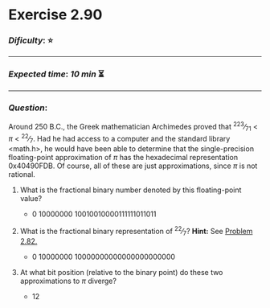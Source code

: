 Exercise 2.90
==============

### ***Dificulty***: :star:

---

### ***Expected time***: ***10 min*** :hourglass_flowing_sand:

---

### ***Question***:
Around 250 B.C., the Greek mathematician Archimedes proved that <sup>223</sup>&frasl;<sub>71</sub> < $\pi$ < <sup>22</sup>&frasl;<sub>7</sub>. Had he had access to a computer and the standard library <math.h>, he would have been able to determine that the single-precision floating-point approximation of $\pi$ has the hexadecimal representation 0x40490FDB. Of course, all of these are just approximations, since $\pi$ is not rational.  

1. What is the fractional binary number denoted by this floating-point value? 
    - 0 10000000 10010010000111111011011

2. What is the fractional binary representation of <sup>22</sup>&frasl;<sub>7</sub>? **Hint:** See [Problem 2.82.](../2.82/README.md)  
    - 0 10000000 10000000000000000000000

3. At what bit position (relative to the binary point) do these two approximations to $\pi$ diverge?
    - 12